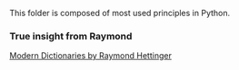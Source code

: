 This folder is composed of most used principles in Python.

### True insight from Raymond

[Modern Dictionaries by Raymond Hettinger](https://youtu.be/p33CVV29OG8?t=3956)
